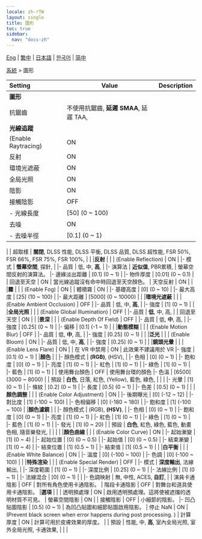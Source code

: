 ```yaml
---
locale: zh-rTW
layout: single
title: 圖形
toc: true
sidebar:
  nav: "docs-zh"
---
```

[Eng](/dancexr/menu/2025.4/system2/graphics) | [繁中](/tw/dancexr/menu/2025.4/system2/graphics) | [日本語](/jp/dancexr/menu/2025.4/system2/graphics) | [한국어](/kr/dancexr/menu/2025.4/system2/graphics) | [简中](/zh/dancexr/menu/2025.4/system2/graphics)

[系統](../menu#系統) > 圖形



| Setting | Value | Description |
| :--- | --- | :--- |
|**圖形** | | 
| 抗鋸齒 | 不使用抗鋸齒, **延遲 SMAA**, 延遲 TAA,  |  |
|**光線追蹤** | | 
| (Enable Raytracing) | ON | 
| 反射 | ON | 
| 環境光遮蔽 | ON | 
| 全局光照 | ON | 
| 陰影 | ON | 
| 接觸陰影 | OFF | 
|- 光線長度 | [50] (0 ~ 100) | 
| 去噪 | ON | 
|- 去噪半徑 | [0.1] (0 ~ 1) | 
|
| 超取樣 | **關閉**, DLSS 性能, DLSS 平衡, DLSS 品質, DLSS 超性能, FSR 50%, FSR 66%, FSR 75%, FSR 100%,  |  |
|**反射** | | 
| (Enable Reflection) | ON | 
|- 模式 | **螢幕空間**, 探針,  | 
|- 品質 | 低, 中, **高**,  | 
|- 演算法 | **近似值**, PBR累積,  | 螢幕空間反射的演算法。
|- 邊緣淡出距離 | [0.1] (0 ~ 1) | 
|- 物件厚度 | [0.01] (0 ~ 0.1) | 
| 回退至天空 | ON | 當光線追蹤沒有命中時回退至天空顏色。
| 天空反射 | ON | 
|
|**霧** | | 
| (Enable Fog) | ON | 
| 體積霧 | ON | 
|- 基礎高度 | [0] (0 ~ 10) | 
|- 最大高度 | [25] (10 ~ 100) | 
|- 最大距離 | [5000] (0 ~ 10000) | 
|
|**環境光遮蔽** | | 
| (Enable Ambient Occlusion) | OFF | 
|- 品質 | 低, 中, **高**,  | 
|- 強度 | [1] (0 ~ 1) | 
|
|**全局光照** | | 
| (Enable Global Illumination) | OFF | 
|- 品質 | **低**, 中, 高,  | 
| 回退至天空 | ON | 
|
|**景深** | | 
| (Enable Depth Of Field) | OFF | 
|- 品質 | 低, **中**, 高,  | 
|- 強度 | [0.25] (0 ~ 1) | 
|- 偏移 | [0.1] (-1 ~ 1) | 
|
|**動態模糊** | | 
| (Enable Motion Blur) | OFF | 
|- 品質 | 低, **中**, 高,  | 
|- 強度 | [0.25] (0 ~ 1) | 
|
|**泛光** | | 
| (Enable Bloom) | ON | 
|- 品質 | 低, 中, **高**,  | 
|- 強度 | [0.25] (0 ~ 1) | 
|
|**鏡頭光暈** | | 
| (Enable Lens Flare) | ON | 
| 在 VR 中禁用 | ON | 此效果不建議用於 VR
|- 強度 | [0.1] (0 ~ 1) | 
|**顏色** | | 
|- 顏色模式 | **(RGB)**, (HSV),  | 
|- 色相 | [0] (0 ~ 1) | 
|- 飽和度 | [0] (0 ~ 1) | 
|- 亮度 | [1] (0 ~ 1) | 
|- 紅色 | [1] (0 ~ 1) | 
|- 綠色 | [1] (0 ~ 1) | 
|- 藍色 | [1] (0 ~ 1) | 
| 使用舞台顏色 | OFF | 使用舞台環的顏色
|- 色溫 | [6500] (3000 ~ 8000) | 
| 預設 | **白色**, 日落, 紅色, (Yellow), 藍色, 綠色,  |  |
|
|- 光暈 | [1] (0 ~ 1) | 
|- 條紋 | [0.2] (0 ~ 1) | 
|- 長度 | [0.5] (0 ~ 1) | 
|- 色差 | [0.5] (0 ~ 1) | 
|
|**顏色調整** | | 
| (Enable Color Adjustment) | ON | 
|- 後期曝光 | [0] (-12 ~ 12) | 
|- 對比度 | [1] (-100 ~ 100) | 
|- 色相偏移 | [0] (-180 ~ 180) | 
|- 飽和度 | [1] (-100 ~ 100) | 
|**顏色濾鏡** | | 
|- 顏色模式 | (RGB), **(HSV)**,  | 
|- 色相 | [0] (0 ~ 1) | 
|- 飽和度 | [0] (0 ~ 1) | 
|- 亮度 | [1] (0 ~ 1) | 
|- 紅色 | [1] (0 ~ 1) | 
|- 綠色 | [1] (0 ~ 1) | 
|- 藍色 | [1] (0 ~ 1) | 
|- 發光 | [1] (0 ~ 20) | 
| 預設 | **白色**, 紅色, 綠色, 藍色, 動畫色相, 隨音樂發光,  |  |
|
|
|**顏色曲線** | | 
| (Enable Color Curve) | ON | 
|- 起始漸變 | [1] (0 ~ 4) | 
|- 起始位置 | [0] (0 ~ 0.5) | 
|- 起始值 | [0] (0 ~ 0.5) | 
|- 結束漸變 | [1] (0 ~ 4) | 
|- 結束位置 | [1] (0.5 ~ 1) | 
|- 結束值 | [1] (0.5 ~ 1) | 
|
|**白平衡** | | 
| (Enable White Balance) | ON | 
|- 溫度 | [0] (-100 ~ 100) | 
|- 色調 | [0] (-100 ~ 100) | 
|
|**特殊渲染** | | 
| (Enable Special Render) | OFF | 
|- 模式 | **深度輸出**, 法線輸出,  | 
|- 深度範圍 | [1] (0 ~ 1) | 
|- 深度比例 | [0.25] (0 ~ 1) | 
|- 法線比例 | [1] (0 ~ 1) | 
|- 法線混合 | [0] (0 ~ 1) | 
|
|- 色調映射 | 無, 中性, ACES, **自訂**,  | 
| 演員卡通陰影 | OFF | 對所有角色使用卡通陰影。
| 階段卡通陰影 | OFF | 對舞台和道具使用卡通陰影。
|**選項** | | 
| 透明預處理 | ON | 啟用透明預處理。這將使被遮擋的透明材質不可見。
| 螢幕空間陰影 | ON | 
| 接觸陰影 | OFF | 小細節的陰影。
|- 凹凸貼圖陰影 | [0.5] (0 ~ 1) | 為凹凸貼圖和細節貼圖啟用陰影。
| 停止 NaN | ON | (Prevent black screen when error happens during post processing. )
| 計算厚度 | ON | 計算可用於皮膚效果的厚度。
|
| 預設 | 性能, 中, **高**, 室內全局光照, 室外全局光照, 卡通效果,  |  |
|
